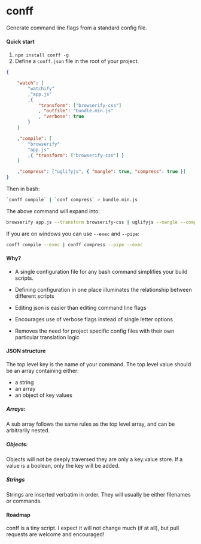 conff
=====

Generate command line flags from a standard config file.

#### Quick start

1. `npm install conff -g`
2. Define a `conff.json` file in the root of your project.

```json
{

    "watch": [
        "watchify"
        ,"app.js"
        ,{
            "transform": ["browserify-css"]
            , "outfile": "bundle.min.js"
            , "verbose": true
        }
    ]

    ,"compile": [
        "browserify"
        "app.js"
        ,{ "transform": ["browserify-css"] }
    ]

    ,"compress": ["uglifyjs", { "mangle": true, "compress": true }]
}
```

Then in bash:

```bash
`conff compile` | `conf compress` > bundle.min.js
```

The above command will expand into:

```bash
browserify app.js --transform browserify-css | uglifyjs --mangle --compress > bundle.min.js
```

If you are on windows you can use `--exec` and `--pipe`:

```bash
conff compile --exec | conff compress --pipe --exec
```

#### Why?

- A single configuration file for any bash command simplifies your
build scripts.

- Defining configuration in one place illuminates the relationship
between different scripts

- Editing json is easier than editing command line flags

- Encourages use of verbose flags instead of single letter options

- Removes the need for project specific config files with their own
particular translation logic

#### JSON structure

The top level key is the name of your command.
The top level value should be an array containing either:

- a string
- an array
- an object of key values

##### Arrays:

A sub array follows the same rules as the top level array, and can be
arbitrarily nested.

##### Objects:

Objects will not be deeply traversed they are only a key:value store.
If a value is a boolean, only the key will be added.

##### Strings

Strings are inserted verbatim in order.  They will usually be either filenames or commands.

#### Roadmap

conff is a tiny script.  I expect it will not change much (if at all),
but pull requests are welcome and encouraged!